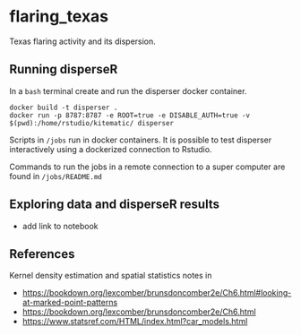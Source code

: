 # flaring_texas

Texas flaring activity and its dispersion.

## Running disperseR

In a `bash` terminal create and run the disperser docker container.

```
docker build -t disperser .
docker run -p 8787:8787 -e ROOT=true -e DISABLE_AUTH=true -v $(pwd):/home/rstudio/kitematic/ disperser
```

Scripts in `/jobs` run in docker containers. It is possible to test disperser interactively using a dockerized connection to Rstudio.

Commands to run the jobs in a remote connection to a super computer are found in `/jobs/README.md`

## Exploring data and disperseR results

* add link to notebook

## References

Kernel density estimation and spatial statistics notes in 
* https://bookdown.org/lexcomber/brunsdoncomber2e/Ch6.html#looking-at-marked-point-patterns
* https://bookdown.org/lexcomber/brunsdoncomber2e/Ch6.html
* https://www.statsref.com/HTML/index.html?car_models.html
